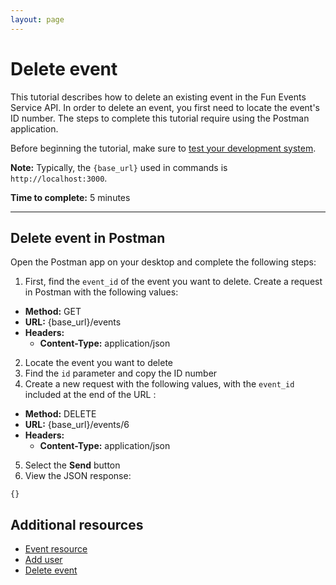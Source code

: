 ```yaml
---
layout: page
---
```


# Delete event
This tutorial describes how to delete an existing event in the Fun Events Service API. In order to delete an event, you first need to locate the event's ID number. The steps to complete this tutorial require using the Postman application.

Before beginning the tutorial, make sure to [test your development system](../tutorials/getting-started.md).

**Note:** Typically, the `{base_url}` used in commands is `http://localhost:3000`.

**Time to complete:** 5 minutes

---
## Delete event in Postman

Open the Postman app on your desktop and complete the following steps:

1. First, find the `event_id` of the event you want to delete. Create a request in Postman with the following values:
- **Method:** GET
- **URL:** {base_url}/events
- **Headers:**
    - **Content-Type:** application/json

2. Locate the event you want to delete
3. Find the `id` parameter and copy the ID number
4. Create a new request with the following values, with the `event_id` included at the end of the URL :
- **Method:** DELETE
- **URL:** {base_url}/events/6
- **Headers:**
    - **Content-Type:** application/json

5. Select the **Send** button 
6.  View the JSON response:
```shell
{}
```
## Additional resources

* [Event resource](api/event.md)
* [Add user](add-user.md)
* [Delete event](delete-event.md)
